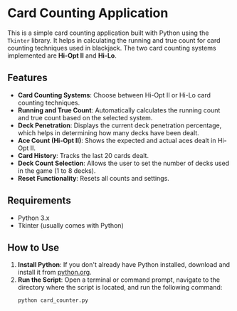 # Card Counting Application

This is a simple card counting application built with Python using the `Tkinter` library. It helps in calculating the running and true count for card counting techniques used in blackjack. The two card counting systems implemented are **Hi-Opt II** and **Hi-Lo**.

## Features

- **Card Counting Systems**: Choose between Hi-Opt II or Hi-Lo card counting techniques.
- **Running and True Count**: Automatically calculates the running count and true count based on the selected system.
- **Deck Penetration**: Displays the current deck penetration percentage, which helps in determining how many decks have been dealt.
- **Ace Count (Hi-Opt II)**: Shows the expected and actual aces dealt in Hi-Opt II.
- **Card History**: Tracks the last 20 cards dealt.
- **Deck Count Selection**: Allows the user to set the number of decks used in the game (1 to 8 decks).
- **Reset Functionality**: Resets all counts and settings.

## Requirements

- Python 3.x
- Tkinter (usually comes with Python)

## How to Use

1. **Install Python**: If you don't already have Python installed, download and install it from [python.org](https://www.python.org/).
2. **Run the Script**: Open a terminal or command prompt, navigate to the directory where the script is located, and run the following command:
   ```bash
   python card_counter.py
